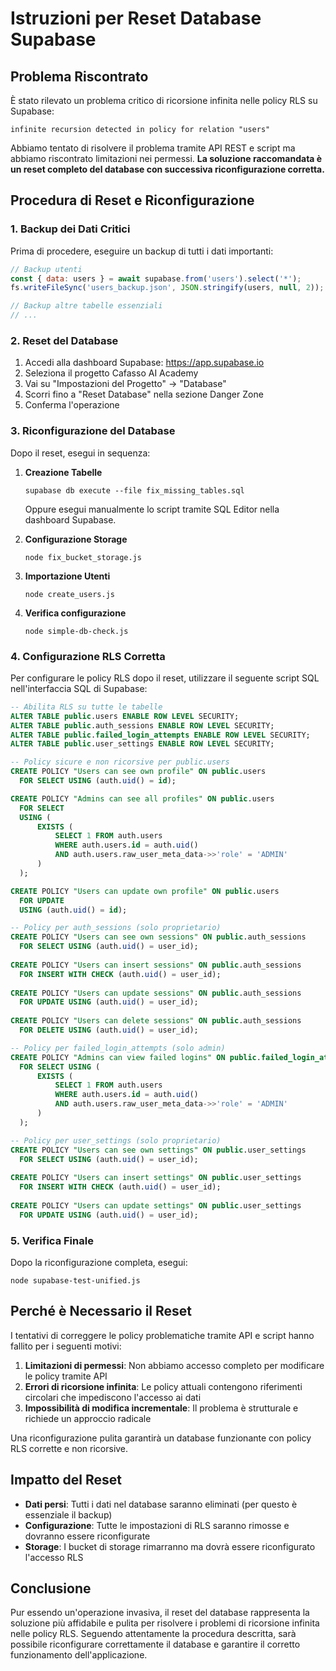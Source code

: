 # Istruzioni per Reset Database Supabase

## Problema Riscontrato

È stato rilevato un problema critico di ricorsione infinita nelle policy RLS su Supabase:
```
infinite recursion detected in policy for relation "users"
```

Abbiamo tentato di risolvere il problema tramite API REST e script ma abbiamo riscontrato limitazioni nei permessi. **La soluzione raccomandata è un reset completo del database con successiva riconfigurazione corretta.**

## Procedura di Reset e Riconfigurazione

### 1. Backup dei Dati Critici

Prima di procedere, eseguire un backup di tutti i dati importanti:

```javascript
// Backup utenti
const { data: users } = await supabase.from('users').select('*');
fs.writeFileSync('users_backup.json', JSON.stringify(users, null, 2));

// Backup altre tabelle essenziali
// ...
```

### 2. Reset del Database

1. Accedi alla dashboard Supabase: https://app.supabase.io
2. Seleziona il progetto Cafasso AI Academy
3. Vai su "Impostazioni del Progetto" → "Database"
4. Scorri fino a "Reset Database" nella sezione Danger Zone
5. Conferma l'operazione

### 3. Riconfigurazione del Database

Dopo il reset, esegui in sequenza:

1. **Creazione Tabelle**
   ```
   supabase db execute --file fix_missing_tables.sql
   ```
   Oppure esegui manualmente lo script tramite SQL Editor nella dashboard Supabase.

2. **Configurazione Storage**
   ```
   node fix_bucket_storage.js
   ```

3. **Importazione Utenti**
   ```
   node create_users.js
   ```

4. **Verifica configurazione**
   ```
   node simple-db-check.js
   ```

### 4. Configurazione RLS Corretta

Per configurare le policy RLS dopo il reset, utilizzare il seguente script SQL nell'interfaccia SQL di Supabase:

```sql
-- Abilita RLS su tutte le tabelle
ALTER TABLE public.users ENABLE ROW LEVEL SECURITY;
ALTER TABLE public.auth_sessions ENABLE ROW LEVEL SECURITY;
ALTER TABLE public.failed_login_attempts ENABLE ROW LEVEL SECURITY;
ALTER TABLE public.user_settings ENABLE ROW LEVEL SECURITY;

-- Policy sicure e non ricorsive per public.users
CREATE POLICY "Users can see own profile" ON public.users
  FOR SELECT USING (auth.uid() = id);

CREATE POLICY "Admins can see all profiles" ON public.users
  FOR SELECT 
  USING (
      EXISTS (
          SELECT 1 FROM auth.users
          WHERE auth.users.id = auth.uid() 
          AND auth.users.raw_user_meta_data->>'role' = 'ADMIN'
      )
  );

CREATE POLICY "Users can update own profile" ON public.users
  FOR UPDATE 
  USING (auth.uid() = id);

-- Policy per auth_sessions (solo proprietario)
CREATE POLICY "Users can see own sessions" ON public.auth_sessions
  FOR SELECT USING (auth.uid() = user_id);
  
CREATE POLICY "Users can insert sessions" ON public.auth_sessions
  FOR INSERT WITH CHECK (auth.uid() = user_id);
  
CREATE POLICY "Users can update sessions" ON public.auth_sessions
  FOR UPDATE USING (auth.uid() = user_id);
  
CREATE POLICY "Users can delete sessions" ON public.auth_sessions
  FOR DELETE USING (auth.uid() = user_id);

-- Policy per failed_login_attempts (solo admin)
CREATE POLICY "Admins can view failed logins" ON public.failed_login_attempts
  FOR SELECT USING (
      EXISTS (
          SELECT 1 FROM auth.users
          WHERE auth.users.id = auth.uid() 
          AND auth.users.raw_user_meta_data->>'role' = 'ADMIN'
      )
  );

-- Policy per user_settings (solo proprietario)
CREATE POLICY "Users can see own settings" ON public.user_settings
  FOR SELECT USING (auth.uid() = user_id);
  
CREATE POLICY "Users can insert settings" ON public.user_settings
  FOR INSERT WITH CHECK (auth.uid() = user_id);
  
CREATE POLICY "Users can update settings" ON public.user_settings
  FOR UPDATE USING (auth.uid() = user_id);
```

### 5. Verifica Finale

Dopo la riconfigurazione completa, esegui:

```
node supabase-test-unified.js
```

## Perché è Necessario il Reset

I tentativi di correggere le policy problematiche tramite API e script hanno fallito per i seguenti motivi:

1. **Limitazioni di permessi**: Non abbiamo accesso completo per modificare le policy tramite API
2. **Errori di ricorsione infinita**: Le policy attuali contengono riferimenti circolari che impediscono l'accesso ai dati
3. **Impossibilità di modifica incrementale**: Il problema è strutturale e richiede un approccio radicale

Una riconfigurazione pulita garantirà un database funzionante con policy RLS corrette e non ricorsive.

## Impatto del Reset

- **Dati persi**: Tutti i dati nel database saranno eliminati (per questo è essenziale il backup)
- **Configurazione**: Tutte le impostazioni di RLS saranno rimosse e dovranno essere riconfigurate
- **Storage**: I bucket di storage rimarranno ma dovrà essere riconfigurato l'accesso RLS

## Conclusione

Pur essendo un'operazione invasiva, il reset del database rappresenta la soluzione più affidabile e pulita per risolvere i problemi di ricorsione infinita nelle policy RLS. Seguendo attentamente la procedura descritta, sarà possibile riconfigurare correttamente il database e garantire il corretto funzionamento dell'applicazione.
